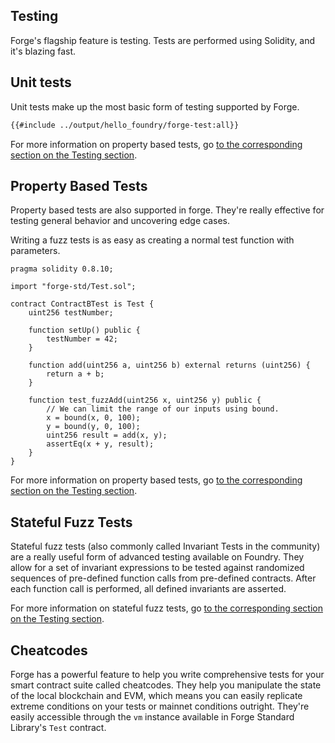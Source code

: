 ## Testing

Forge's flagship feature is testing. Tests are performed using Solidity, and it's blazing fast.

## Unit tests

Unit tests make up the most basic form of testing supported by Forge.

```sh
{{#include ../output/hello_foundry/forge-test:all}}
```

For more information on property based tests, go [to the corresponding section on the Testing section](../testing/tests.md).

## Property Based Tests

Property based tests are also supported in forge. They're really effective for testing general behavior and uncovering edge cases.

Writing a fuzz tests is as easy as creating a normal test function with parameters.

```solidity
pragma solidity 0.8.10;

import "forge-std/Test.sol";

contract ContractBTest is Test {
    uint256 testNumber;

    function setUp() public {
        testNumber = 42;
    }

    function add(uint256 a, uint256 b) external returns (uint256) {
        return a + b;
    }

    function test_fuzzAdd(uint256 x, uint256 y) public {
        // We can limit the range of our inputs using bound.
        x = bound(x, 0, 100);
        y = bound(y, 0, 100);
        uint256 result = add(x, y);
        assertEq(x + y, result);
    }
}
```

For more information on property based tests, go [to the corresponding section on the Testing section](../testing/fuzz-testing.md).

## Stateful Fuzz Tests

Stateful fuzz tests (also commonly called Invariant Tests in the community) are a really useful form of advanced testing available on Foundry. They allow for a set of invariant expressions to be tested against randomized sequences of pre-defined function calls from pre-defined contracts. After each function call is performed, all defined invariants are asserted.

For more information on stateful fuzz tests, go [to the corresponding section on the Testing section](../testing/invariant-testing.md).

## Cheatcodes

Forge has a powerful feature to help you write comprehensive tests for your smart contract suite called cheatcodes. They help you manipulate the state of the local blockchain and EVM, which means you can easily replicate extreme conditions on your tests or mainnet conditions outright. They're easily accessible through the `vm` instance available in Forge Standard Library's `Test` contract.

